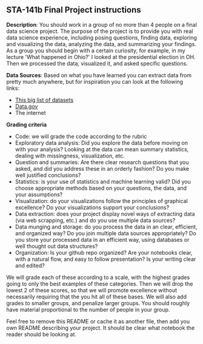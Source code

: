 ## STA-141b Final Project instructions

**Description**: You should work in a group of no more than 4 people on a final data science project.  The purpose of the project is to provide you with real data science experience, including posing questions, finding data, exploring and visualizing the data, analyzing the data, and summarizing your findings.  As a group you should begin with a certain curiosity, for example, in my lecture 'What happened in Ohio?' I looked at the presidential election in OH.  Then we processed the data, visualized it, and asked specific questions.

**Data Sources**: Based on what you have learned you can extract data from pretty much anywhere, but for inspiration you can look at the following links:
- [This big list of datasets](https://github.com/awesomedata/awesome-public-datasets)
- [Data.gov](http://data.gov)
- The internet

**Grading criteria**
- Code: we will grade the code according to the rubric
- Exploratory data analysis: Did you explore the data before moving on with your analysis?  Looking at the data can mean summary statistics, dealing with missingness, visualization, etc.
- Question and summaries: Are there clear research questions that you asked, and did you address these in an orderly fashion?  Do you make well justified conclusions?
- Statistics: is your use of statistics and machine learning valid?  Did you choose appropriate methods based on your questions, the data, and your assumptions?
- Visualization: do your visualizations follow the principles of graphical excellence?  Do your visualizations support your conclusions?
- Data extraction: does your project display novel ways of extracting data (via web scrapping, etc.) and do you use multiple data sources?
- Data munging and storage: do you process the data in an clear, efficient, and organized way?  Do you join multiple data sources appropriately?  Do you store your processed data in an efficient way, using databases or well thought out data structures?
- Organization: Is your github repo organized?  Are your notebooks clear, with a natural flow, and easy to follow presentation?  Is your writing clear and edited?

We will grade each of these according to a scale, with the highest grades going to only the best examples of these categories.  Then we will drop the lowest 2 of these scores, so that we will promote excellence without necessarily requiring that the you hit all of these bases.  We will also add grades to smaller groups, and penalize larger groups.  You should roughly have material proportional to the number of people in your group.

Feel free to remove this README or cache it as another file, then add you own README describing your project.  It should be clear what notebook the reader should be looking at.

